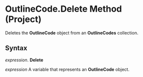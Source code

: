 
# OutlineCode.Delete Method (Project)

Deletes the  **OutlineCode** object from an **OutlineCodes** collection.


## Syntax

 _expression_. **Delete**

 _expression_ A variable that represents an **OutlineCode** object.

